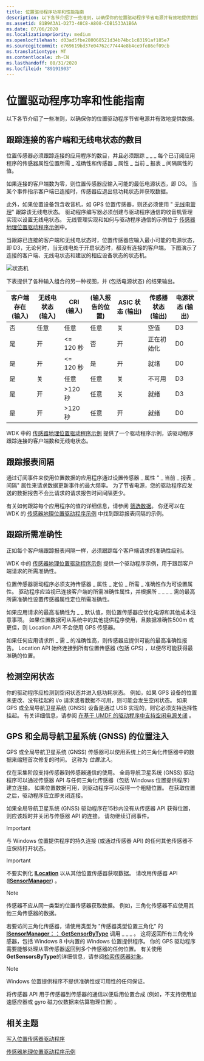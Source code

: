 ```yaml
---
title: 位置驱动程序功率和性能指南
description: 以下各节介绍了一些准则，以确保你的位置驱动程序节省电源并有效地提供数据。
ms.assetid: 81B9A3A1-D273-48C8-A808-CDB1533A1B6A
ms.date: 07/06/2020
ms.localizationpriority: medium
ms.openlocfilehash: d03ad5fbe280068521d34b74bc1c83191af185e7
ms.sourcegitcommit: e769619bd37e04762c77444e8b4ce9fe86ef09cb
ms.translationtype: MT
ms.contentlocale: zh-CN
ms.lasthandoff: 08/31/2020
ms.locfileid: "89191903"
---
```

# <a name="location-driver-guidelines-for-power-and-performance"></a>位置驱动程序功率和性能指南

以下各节介绍了一些准则，以确保你的位置驱动程序节省电源并有效地提供数据。

## <a name="tracking-the-number-of-connected-clients-and-radio-state"></a>跟踪连接的客户端和无线电状态的数目

位置传感器必须跟踪连接的应用程序的数目，并且必须跟踪 \_ \_ \_ 每个已订阅应用程序的传感器属性位置所需 \_ 准确性和传感器 \_ 属性 \_ 当前 \_ 报表 \_ 间隔属性的值。

如果连接的客户端数为零，则位置传感器应输入可能的最低电源状态，即 D3。 当某个事件指示客户端已连接时，传感器应退出低功耗状态并获取数据。

此外，如果位置设备包含收音机，如 GPS 位置传感器，则还必须使用 " [无线电管理](/previous-versions/windows/hardware/radio/hh406615(v=vs.85))" 跟踪该无线电状态。 驱动程序编写器必须创建与驱动程序通信的收音机管理实现以设置无线电状态。 无线管理实现和如何与驱动程序通信的示例位于 [传感器地理位置驱动程序示例](sensors-geolocation-driver-sample.md)中。

当跟踪已连接的客户端和无线电状态时，位置传感器应输入最小可能的电源状态，即 D3，无论何时，当无线电处于开启状态时，都没有连接的客户端。 下图演示了连接的客户端、无线电状态和建议的相应设备状态的状态机。

![状态机](images/state-diagram-with-radio.png)

下表提供了各种输入组合的另一种视图，并 (包括电源状态) 的结果输出。

| 客户端存在 (输入)  | 无线电状态 (输入)  | CRI (输入)  |  (输入报告的位置)  | ASIC 状态 (输出)  | 传感器状态 (输出)  | 电源状态 (输出)  |
|--|--|--|--|--|--|--|
| 否 | 任意 | 任意 | 任意 | 关 | 空值 | D3 |
| 是 | 开 | <= 120 秒 | 否 | 开 | 正在初始化 | D0 |
| 是 | 开 | <= 120 秒 | 是 | 开 | 就绪 | D0 |
| 是 | 关 | 任意 | 任意 | 关 | 不可用 | D3 |
| 是 | 开 | >120 秒 | 任意 | 关 | 就绪 | D3 |
| 是 | 开 | >120 秒 | 任意 | 开 | 就绪 | D0 |

WDK 中的 [传感器地理位置驱动程序示例](sensors-geolocation-driver-sample.md) 提供了一个驱动程序示例，该驱动程序跟踪连接的客户端数和无线电状态。

## <a name="tracking-report-intervals"></a>跟踪报表间隔

通过订阅事件来使用位置数据的应用程序通过设置传感器 \_ 属性 " \_ 当前 \_ 报表 \_ 间隔" 属性来请求数据更新事件的最大频率。 为了节省电源，您的驱动程序应发送的数据报告不会比请求的请求报告时间间隔更少。

有关如何跟踪每个应用程序的值的详细信息，请参阅 [筛选数据](../sensors/filtering-data.md)。 你还可以在 WDK 的 [传感器地理位置驱动程序示例](sensors-geolocation-driver-sample.md) 中找到跟踪报表间隔的示例。

## <a name="tracking-desired-accuracy"></a>跟踪所需准确性

正如每个客户端跟踪报表间隔一样，必须跟踪每个客户端请求的准确性级别。

WDK 中的 [传感器地理位置驱动程序示例](sensors-geolocation-driver-sample.md) 提供一个驱动程序示例，用于跟踪客户端请求的所需准确性。

位置传感器驱动程序必须支持传感器 \_ 属性 \_ 定位 \_ 所需 \_ 准确性作为可设置属性。 驱动程序应监视已连接客户端的所需准确性属性，并根据所 \_ \_ \_ \_ 需的最高所需准确性设置传感器属性定位所需准确性。

如果应用请求的最高准确性为 \_ \_ 默认值，则位置传感器应优化电源和其他成本注意事项。 如果位置数据可从系统中的其他提供程序使用，且数据准确性500m 或更佳，则 Location API 不会使用 GPS 传感器。

如果任何应用请求所 \_ 需 \_ 的准确性高，则传感器应提供可能的最高准确性报告。 Location API 始终连接到所有位置传感器 (包括 GPS) ，以便尽可能获得最准确的位置。

## <a name="detecting-idle-states"></a>检测空闲状态

你的驱动程序应检测到空闲状态并进入低功耗状态。 例如，如果 GPS 设备的位置未更改、没有挂起的 i/o 请求或者数据不可用，则可能会发生空闲状态。 如果 GPS 或全局导航卫星系统 (GNSS) 设备是通过 USB 实现的，则它必须支持选择性挂起。 有关详细信息，请参阅 [在基于 UMDF 的驱动程序中支持空闲电源关闭](../wdf/supporting-idle-power-down-in-umdf-drivers.md) 。

## <a name="position-injection-for-gps-and-global-navigation-satellite-system-gnss"></a>GPS 和全局导航卫星系统 (GNSS) 的位置注入

GPS 或全局导航卫星系统 (GNSS) 传感器可以使用系统上的三角化传感器中的数据来缩短首次修复的时间。 这称为 *位置注入*。

仅在采集阶段支持传感器到传感器通信的使用。 全局导航卫星系统 (GNSS) 驱动程序可以通过传感器 API 与任何三角化传感器（包括 Windows 位置提供程序）建立连接。 如果位置数据可用，则驱动程序可以获得一个粗糙位置。 在获取位置之后，驱动程序应立即关闭连接。

如果全局导航卫星系统 (GNSS) 驱动程序在15秒内没有从传感器 API 获得位置，则应该超时并关闭与传感器 API 的连接。 请勿继续订阅事件。

> [!IMPORTANT]
> 与 Windows 位置提供程序的持久连接 (或通过传感器 API) 的任何其他传感器不应保持打开状态。

> [!IMPORTANT]
> 不要实例化 [**ILocation**](/windows/desktop/api/locationapi/nn-locationapi-ilocation) 以从其他位置传感器获取数据。 请改用传感器 API ([**ISensorManager**](/windows/desktop/api/sensorsapi/nn-sensorsapi-isensormanager)) 。

> [!NOTE]
> 传感器不应从同一类型的位置传感器获取数据。 例如，三角化传感器不应使用其他三角传感器的数据。

若要访问三角化传感器，请使用类型为 "传感器类型位置三角化" 的 [**ISensorManager：： GetSensorByType**](/windows/desktop/api/sensorsapi/nf-sensorsapi-isensormanager-getsensorsbytype) 调用 \_ \_ \_ 。 这将返回所有三角化传感器，包括 Windows 8 中内置的 Windows 位置提供程序。 你的 GPS 驱动程序需要能够处理从零传感器返回到多个传感器的任何位置。 有关使用**GetSensorsByType**的详细信息，请参阅[检索传感器对象](/windows/desktop/SensorsAPI/retrieving-a-sensor)。

> [!NOTE]
> Windows 位置提供程序不提供准确性或可用性的任何保证。

将传感器 API 用于传感器到传感器的通信以便启用位置合成 (例如，不支持使用加速感应器或 gyro 磁力仪数据来估算物理位置) 。

## <a name="related-topics"></a>相关主题

[写入位置传感器驱动程序](writing-a-location-sensor-driver.md)  

[传感器地理位置驱动程序示例](sensors-geolocation-driver-sample.md)
